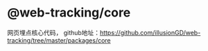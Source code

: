 # @web-tracking/core

网页埋点核心代码， github地址：https://github.com/illusionGD/web-tracking/tree/master/packages/core
